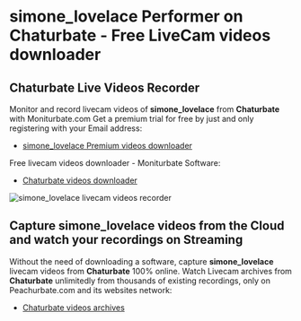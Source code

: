 # simone_lovelace Performer on Chaturbate - Free LiveCam videos downloader

## Chaturbate Live Videos Recorder

Monitor and record livecam videos of **simone_lovelace** from **Chaturbate** with Moniturbate.com
Get a premium trial for free by just and only registering with your Email address:
* [simone_lovelace Premium videos downloader](https://moniturbate.com/request-demo-licence-key.html)

Free livecam videos downloader - Moniturbate Software:
* [Chaturbate videos downloader](https://moniturbate.com/moniturbate-download-software.html)

![simone_lovelace livecam videos recorder](https://peachurnet.com/templates/moniturbate-software.png)


## Capture simone_lovelace videos from the Cloud and watch your recordings on Streaming

Without the need of downloading a software, capture **simone_lovelace** livecam videos from **Chaturbate** 100% online.
Watch Livecam archives from **Chaturbate** unlimitedly from thousands of existing recordings, only on Peachurbate.com and its websites network:
* [Chaturbate videos archives](https://peachurnet.com/)